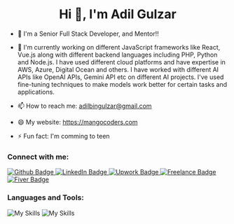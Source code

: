 <h1 align="center">Hi 👋, I'm Adil Gulzar </h1>

- 🌱 I'm a Senior Full Stack Developer, and Mentor!!
- 🔭 I'm currently working on different JavaScript frameworks like React, Vue.js along with different backend languages including PHP, Python and Node.js. I have used different cloud platforms and have expertise in AWS, Azure, Digital Ocean and others. I have worked with different AI APIs like OpenAI APIs, Gemini API etc on different AI projects. I've used fine-tuning techniques to make models work better for certain tasks and applications.
  
- 📫 How to reach me: adilbingulzar@gmail.com
- 😄 My website: https://mangocoders.com
- ⚡ Fun fact: I'm comming to teen
  
### Connect with me:
<div id="badges">
  <a href="https://github.com/adilbingulzar">
    <img src="https://img.shields.io/badge/Github-white?style=for-the-badge&logo=Github&logoColor=black" alt="Github Badge"/>
 
  </a>
   <a href="https://www.linkedin.com/in/adilbingulzar/">
    <img src="https://img.shields.io/badge/LinkedIn-purple?style=for-the-badge&logo=linkedin&logoColor=white" alt="LinkedIn Badge"/>
  </a>
   <a href="https://www.upwork.com/freelancers/adilbingulzar">
    <img src="https://img.shields.io/badge/Upwork-dark green?style=for-the-badge&logo=Upwork&logoColor=white" alt="Upwork Badge"/>
  </a>
   <a href="https://www.freelancer.com/u/DeveloperStation?frm=DeveloperStation&sb=t">
    <img src="https://img.shields.io/badge/Freelance-blue?style=for-the-badge&logo=freelance&logoColor=white" alt="Freelance Badge"/>
  </a>
   </a>
   <a href="https://www.fiverr.com/users/adilbingulzar/seller_dashboard">
    <img src="https://img.shields.io/badge/Fiver-dark green?style=for-the-badge&logo=fiver&logoColor=white" alt="Fiver Badge"/>
  </a>
</div>

### Languages and Tools:

![My Skills](https://skillicons.dev/icons?i=figma,js,html,css,tailwind,react,nextjs,redux,vue,nuxtjs,&perline=10)
![My Skills](https://skillicons.dev/icons?i=php,laravel,symfony,nodejs,mysql,mongodb,nginx,aws,azure,linux&perline=10)
